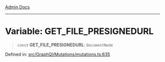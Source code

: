 [Admin Docs](/)

***

# Variable: GET\_FILE\_PRESIGNEDURL

> `const` **GET\_FILE\_PRESIGNEDURL**: `DocumentNode`

Defined in: [src/GraphQl/Mutations/mutations.ts:635](https://github.com/PalisadoesFoundation/talawa-admin/blob/main/src/GraphQl/Mutations/mutations.ts#L635)
